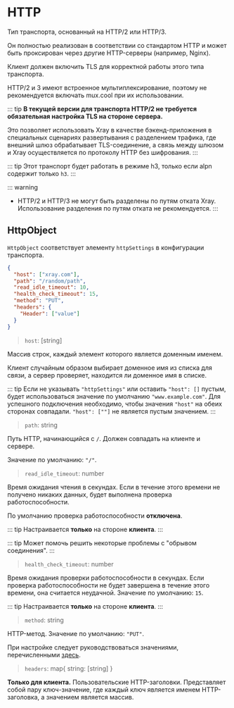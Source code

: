 # HTTP

Тип транспорта, основанный на HTTP/2 или HTTP/3.

Он полностью реализован в соответствии со стандартом HTTP и может быть проксирован через другие HTTP-серверы (например, Nginx).

Клиент должен включить TLS для корректной работы этого типа транспорта.

HTTP/2 и 3 имеют встроенное мультиплексирование, поэтому не рекомендуется включать mux.cool при их использовании.

::: tip
**В текущей версии для транспорта HTTP/2 не требуется обязательная настройка TLS на стороне сервера.**

Это позволяет использовать Xray в качестве бэкенд-приложения в специальных сценариях развертывания с разделением трафика, где внешний шлюз обрабатывает TLS-соединение, а связь между шлюзом и Xray осуществляется по протоколу HTTP без шифрования.
:::

::: tip
Этот транспорт будет работать в режиме h3, только если alpn содержит только `h3`.
:::

::: warning
- HTTP/2 и HTTP/3 не могут быть разделены по путям отката Xray. Использование разделения по путям отката не рекомендуется.
:::

## HttpObject

`HttpObject` соответствует элементу `httpSettings` в конфигурации транспорта.

```json
{
  "host": ["xray.com"],
  "path": "/random/path",
  "read_idle_timeout": 10,
  "health_check_timeout": 15,
  "method": "PUT",
  "headers": {
    "Header": ["value"]
  }
}
```

> `host`: \[string\]

Массив строк, каждый элемент которого является доменным именем.

Клиент случайным образом выбирает доменное имя из списка для связи, а сервер проверяет, находится ли доменное имя в списке.

::: tip
Если не указывать `"httpSettings"` или оставить `"host": []` пустым, будет использоваться значение по умолчанию `"www.example.com"`. Для успешного подключения необходимо, чтобы значения `"host"` на обеих сторонах совпадали.  `"host": [""]` не является пустым значением.
:::

> `path`: string

Путь HTTP, начинающийся с `/`. Должен совпадать на клиенте и сервере.

Значение по умолчанию: `"/"`.

> `read_idle_timeout`: number

Время ожидания чтения в секундах. Если в течение этого времени не получено никаких данных, будет выполнена проверка работоспособности.

По умолчанию проверка работоспособности **отключена**.

::: tip
Настраивается **только** на стороне **клиента**.
:::

::: tip
Может помочь решить некоторые проблемы с "обрывом соединения".
:::

> `health_check_timeout`: number

Время ожидания проверки работоспособности в секундах. Если проверка работоспособности не будет завершена в течение этого времени, она считается неудачной. Значение по умолчанию: `15`.

::: tip
Настраивается **только** на стороне **клиента**.
:::

> `method`: string

HTTP-метод. Значение по умолчанию: `"PUT"`.

При настройке следует руководствоваться значениями, перечисленными [здесь](https://developer.mozilla.org/en-US/docs/Web/HTTP/Methods).

> `headers`: map{ string: \[string\] }

**Только для клиента.** Пользовательские HTTP-заголовки. Представляет собой пару ключ-значение, где каждый ключ является именем HTTP-заголовка, а значением является массив. 

